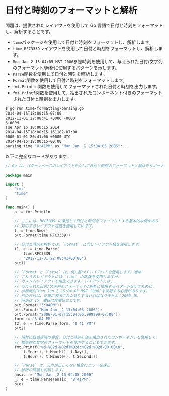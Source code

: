 # 日付と時刻のフォーマットと解析

問題は、提供されたレイアウトを使用して Go 言語で日付と時刻をフォーマットし、解析することです。

- `time`パッケージを使用して日付と時刻をフォーマットし、解析します。
- `time.RFC3339`レイアウトを使用して日付と時刻をフォーマットし、解析します。
- `Mon Jan 2 15:04:05 MST 2006`参照時刻を使用して、与えられた日付/文字列のフォーマット/解析に使用するパターンを示します。
- `Parse`関数を使用して日付と時刻を解析します。
- `Format`関数を使用して日付と時刻をフォーマットします。
- `fmt.Println`関数を使用してフォーマットされた日付と時刻を出力します。
- `fmt.Printf`関数を使用して、抽出されたコンポーネント付きのフォーマットされた日付と時刻を出力します。

```sh
$ go run time-formatting-parsing.go
2014-04-15T18:00:15-07:00
2012-11-01 22:08:41 +0000 +0000
6:00PM
Tue Apr 15 18:00:15 2014
2014-04-15T18:00:15.161182-07:00
0000-01-01 20:41:00 +0000 UTC
2014-04-15T18:00:15-00:00
parsing time "8:41PM" as "Mon Jan _2 15:04:05 2006":...
```

以下に完全なコードがあります：

```go
// Go は、パターンベースのレイアウトを介して日付と時刻のフォーマットと解析をサポートしています。

package main

import (
	"fmt"
	"time"
)

func main() {
	p := fmt.Println

	// ここには、RFC3339 に準拠して日付と時刻をフォーマットする基本的な例があり、
	// 対応するレイアウト定数を使用しています。
	t := time.Now()
	p(t.Format(time.RFC3339))

	// 日付と時刻の解析では、`Format` と同じレイアウト値を使用します。
	t1, e := time.Parse(
		time.RFC3339,
		"2012-11-01T22:08:41+00:00")
	p(t1)

	// `Format`と `Parse` は、例に基づくレイアウトを使用します。通常、
	// これらのレイアウトには `time` の定数を使用しますが、
	// カスタムレイアウトも指定できます。レイアウトには、
	// 与えられた日付/文字列のフォーマット/解析に使用するパターンを示すために、
	// 参照時刻`Mon Jan 2 15:04:05 MST 2006`を使用する必要があります。
	// 例の日付は、正確に表示された通りでなければなりません：2006 年、
	// 時刻は 15、曜日は月曜日などです。
	p(t.Format("3:04PM"))
	p(t.Format("Mon Jan _2 15:04:05 2006"))
	p(t.Format("2006-01-02T15:04:05.999999-07:00"))
	form := "3 04 PM"
	t2, e := time.Parse(form, "8 41 PM")
	p(t2)

	// 純粋に数値表現の場合、日付と時刻の値の抽出されたコンポーネントを使用して、
	// 標準的な文字列フォーマットを使用することもできます。
	fmt.Printf("%d-%02d-%02dT%02d:%02d:%02d-00:00\n",
		t.Year(), t.Month(), t.Day(),
		t.Hour(), t.Minute(), t.Second())

	// `Parse` は、入力が正しくない場合にエラーを返し、
	// 解析の問題を説明します。
	ansic := "Mon Jan _2 15:04:05 2006"
	_, e = time.Parse(ansic, "8:41PM")
	p(e)
}

```

